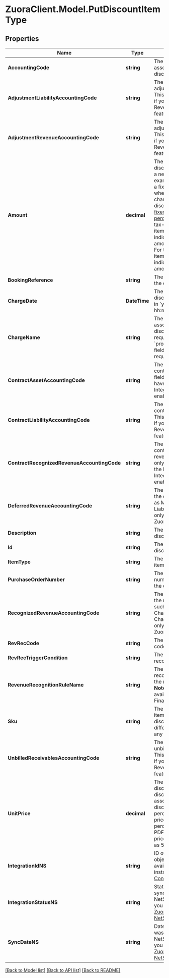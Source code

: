 # ZuoraClient.Model.PutDiscountItemType

## Properties

Name | Type | Description | Notes
------------ | ------------- | ------------- | -------------
**AccountingCode** | **string** | The accounting code associated with the discount item.  | [optional] 
**AdjustmentLiabilityAccountingCode** | **string** | The accounting code for adjustment liability. **Note**: This field is only available if you have the Billing - Revenue Integration feature enabled.  | [optional] 
**AdjustmentRevenueAccountingCode** | **string** | The accounting code for adjustment revenue. **Note**: This field is only available if you have the Billing - Revenue Integration feature enabled.  | [optional] 
**Amount** | **decimal** | The amount of the discount item. - Should be a negative number. For example, &#x60;-10&#x60;. - Always a fixed amount no matter whether the discount charge associated with the discount item uses the [fixed-amount model or percentage model](https://knowledgecenter.zuora.com/Billing/Subscriptions/Product_Catalog/B_Charge_Models/B_Discount_Charge_Models#Fixed_amount_model_and_percentage_model). - For tax-exclusive discount items, this amount indicates the discount item amount excluding tax. - For tax-inclusive discount items, this amount indicates the discount item amount including tax.  | 
**BookingReference** | **string** | The booking reference of the discount item.  | [optional] 
**ChargeDate** | **DateTime** | The date when the discount item is charged, in &#x60;yyyy-mm-dd hh:mm:ss&#x60; format.  | [optional] 
**ChargeName** | **string** | The name of the charge associated with the discount item. This field is required if the &#x60;productRatePlanChargeId&#x60; field is not specified in the request.  | [optional] 
**ContractAssetAccountingCode** | **string** | The accounting code for contract asset. **Note**: This field is only available if you have the Billing - Revenue Integration feature enabled.  | [optional] 
**ContractLiabilityAccountingCode** | **string** | The accounting code for contract liability. **Note**: This field is only available if you have the Billing - Revenue Integration feature enabled.  | [optional] 
**ContractRecognizedRevenueAccountingCode** | **string** | The accounting code for contract recognized revenue. **Note**: This field is only available if you have the Billing - Revenue Integration feature enabled.  | [optional] 
**DeferredRevenueAccountingCode** | **string** | The accounting code for the deferred revenue, such as Monthly Recurring Liability. **Note:** This field is only available if you have Zuora Finance enabled.  | [optional] 
**Description** | **string** | The description of the discount item.  | [optional] 
**Id** | **string** | The unique ID of the discount item.  | [optional] 
**ItemType** | **string** | The type of the discount item.  | [optional] 
**PurchaseOrderNumber** | **string** | The purchase order number associated with the discount item.  | [optional] 
**RecognizedRevenueAccountingCode** | **string** | The accounting code for the recognized revenue, such as Monthly Recurring Charges or Overage Charges. **Note:** This field is only available if you have Zuora Finance enabled.  | [optional] 
**RevRecCode** | **string** | The revenue recognition code.  | [optional] 
**RevRecTriggerCondition** | **string** | The date when revenue recognition is triggered.  | [optional] 
**RevenueRecognitionRuleName** | **string** | The name of the revenue recognition rule governing the revenue schedule. **Note:** This field is only available if you have Zuora Finance enabled.  | [optional] 
**Sku** | **string** | The SKU of the invoice item. The SKU of the discount item must be different from the SKU of any existing product.  | [optional] 
**UnbilledReceivablesAccountingCode** | **string** | The accounting code for unbilled receivables. **Note**: This field is only available if you have the Billing - Revenue Integration feature enabled.  | [optional] 
**UnitPrice** | **decimal** | The per-unit price of the discount item. If the discount charge associated with the discount item uses the percentage model, the unit price will display as a percentage amount in PDF. For example: if unit price is 5.00, it will display as 5.00% in PDF.  | [optional] 
**IntegrationIdNS** | **string** | ID of the corresponding object in NetSuite. Only available if you have installed the [Zuora Connector for NetSuite](https://www.zuora.com/connect/app/?appId&#x3D;265).  | [optional] 
**IntegrationStatusNS** | **string** | Status of the invoice item&#39;s synchronization with NetSuite. Only available if you have installed the [Zuora Connector for NetSuite](https://www.zuora.com/connect/app/?appId&#x3D;265).  | [optional] 
**SyncDateNS** | **string** | Date when the invoice item was synchronized with NetSuite. Only available if you have installed the [Zuora Connector for NetSuite](https://www.zuora.com/connect/app/?appId&#x3D;265).  | [optional] 

[[Back to Model list]](../README.md#documentation-for-models) [[Back to API list]](../README.md#documentation-for-api-endpoints) [[Back to README]](../README.md)

